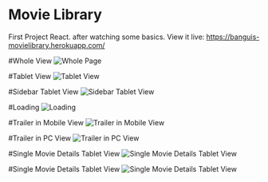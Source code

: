 # Movie Library
First Project React. after watching some basics.
View it live: https://banguis-movielibrary.herokuapp.com/

#Whole View
![Whole Page](https://github.com/MarkVergelBanguis/movielibrary/blob/master/img/1.png)


#Tablet View
![Tablet View](https://github.com/MarkVergelBanguis/movielibrary/blob/master/img/3.png)

#Sidebar Tablet View
![Sidebar Tablet View](https://github.com/MarkVergelBanguis/movielibrary/blob/master/img/2.png)

#Loading
![Loading](https://github.com/MarkVergelBanguis/movielibrary/blob/master/img/4.png)


#Trailer in Mobile View
![Trailer in Mobile View](https://github.com/MarkVergelBanguis/movielibrary/blob/master/img/6.png)

#Trailer in PC View
![Trailer in PC View](https://github.com/MarkVergelBanguis/movielibrary/blob/master/img/5.png)


#Single Movie Details Tablet View
![Single Movie Details Tablet View](https://github.com/MarkVergelBanguis/movielibrary/blob/master/img/7.png)

#Single Movie Details Tablet View
![Single Movie Details Tablet View](https://github.com/MarkVergelBanguis/movielibrary/blob/master/img/8.png)





